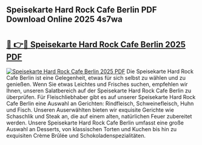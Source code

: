 ## Speisekarte Hard Rock Cafe Berlin PDF Download Online 2025 4s7wa

# <h2><a href="http://gc6do7.nevu.top/?p=Speisekarte+Hard+Rock+Cafe+Berlin">🔗 👉🔴 Speisekarte Hard Rock Cafe Berlin 2025 PDF</a></h2>

[![Speisekarte Hard Rock Cafe Berlin 2025 PDF](https://i.imgur.com/dBaPXMq.png)](http://gc6do7.nevu.top/?p=Speisekarte+Hard+Rock+Cafe+Berlin)
Die Speisekarte Hard Rock Cafe Berlin ist eine Gelegenheit, etwas für sich selbst zu wählen und zu genießen. Wenn Sie etwas Leichtes und Frisches suchen, empfehlen wir Ihnen, unseren Salatbereich auf der Speisekarte Hard Rock Cafe Berlin zu überprüfen. Für Fleischliebhaber gibt es auf unserer Speisekarte Hard Rock Cafe Berlin eine Auswahl an Gerichten: Rindfleisch, Schweinefleisch, Huhn und Fisch. Unseren Auserwählten bieten wir exquisite Gerichte wie Schaschlik und Steak an, die auf einem alten, natürlichen Feuer zubereitet werden. Unsere Speisekarte Hard Rock Cafe Berlin umfasst eine große Auswahl an Desserts, von klassischen Torten und Kuchen bis hin zu exquisiten Crème Brûlée und Schokoladenspezialitäten.
